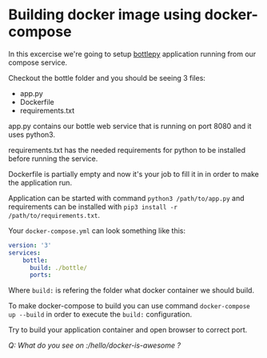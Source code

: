 # Building docker image using docker-compose

In this excercise we're going to setup [bottlepy](https://bottlepy.org/docs/dev/) application running from our compose service.

Checkout the bottle folder and you should be seeing 3 files:
- app.py
- Dockerfile
- requirements.txt

app.py contains our bottle web service that is running on port 8080 and it uses python3.

requirements.txt has the needed requirements for python to be installed before running the service.

Dockerfile is partially empty and now it's your job to fill it in in order to make the application run.

Application can be started with command `python3 /path/to/app.py` and requirements can be installed with `pip3 install -r /path/to/requirements.txt`.

Your `docker-compose.yml` can look something like this:
```yml
version: '3'
services:
    bottle:
      build: ./bottle/
      ports:
```

Where `build:` is refering the folder what docker container we should build.

To make docker-compose to build you can use command `docker-compose up --build` in order to execute the `build:` configuration.

Try to build your application container and open browser to correct port.

_*Q: What do you see on <domain>:<port>/hello/docker-is-awesome ?*_
